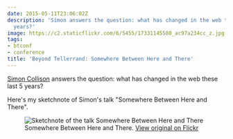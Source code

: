 ```yaml
---
date: 2015-05-11T23:06:02Z
description: 'Simon answers the question: what has changed in the web these last 5
  years?'
image: https://c2.staticflickr.com/6/5455/17331145580_ac97a234cc_z.jpg
tags:
- btconf
- conference
title: 'Beyond Tellerrand: Somewhere Between Here and There'
---
```


[Simon Collison](https://twitter.com/colly) answers the question: what has changed in the web these last 5 years?

Here's my sketchnote of Simon's talk "Somewhere Between Here and There".

<figure>
<img src="https://farm8.staticflickr.com/7755/16906854004_9547a4793c_z_d.jpg" alt="Sketchnote of the talk Somewhere Between Here and There">
<figcaption>Somewhere Between Here and There. <a href="https://www.flickr.com/photos/alienlebarge/16906854004/">View original on Flickr</a></figcaption>
</figure>
